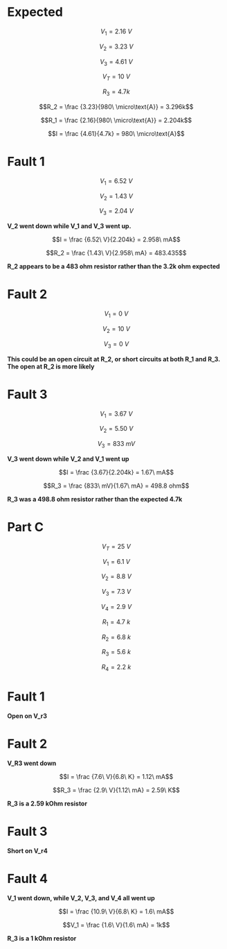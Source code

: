 # Expected

$$V_1 = 2.16\ V$$

$$V_2 = 3.23\ V$$

$$V_3 = 4.61\ V$$

$$V_T = 10\ V$$

$$R_3 = 4.7k$$

$$R_2 = \frac {3.23}{980\ \micro\text{A}} = 3.296k$$

$$R_1 = \frac {2.16}{980\ \micro\text{A}} = 2.204k$$

$$I = \frac {4.61}{4.7k} = 980\ \micro\text{A}$$


# Fault 1

$$V_1 = 6.52\ V$$

$$V_2 = 1.43\ V$$

$$V_3 = 2.04\ V$$

**V_2 went down while V_1 and V_3 went up.**

$$I = \frac {6.52\ V}{2.204k} = 2.958\ mA$$

$$R_2 = \frac {1.43\ V}{2.958\ mA} = 483.435$$

**R_2 appears to be a 483 ohm resistor rather than the 3.2k ohm expected**

# Fault 2

$$V_1 = 0\ V$$

$$V_2 = 10\ V$$

$$V_3 = 0\ V$$

**This could be an open circuit at R_2, or short circuits at both R_1 and R_3. The open at R_2 is more likely**

# Fault 3

$$V_1 = 3.67\ V$$

$$V_2 = 5.50\ V$$

$$V_3 = 833\ mV$$

**V_3 went down while V_2 and V_1 went up**

$$I = \frac {3.67}{2.204k} = 1.67\ mA$$

$$R_3 = \frac {833\ mV}{1.67\ mA} = 498.8 ohm$$

**R_3 was a 498.8 ohm resistor rather than the expected 4.7k**

# Part C

$$V_T = 25\ V$$

$$V_1 = 6.1\ V$$

$$V_2 = 8.8\ V$$

$$V_3 = 7.3\ V$$

$$V_4 = 2.9\ V$$

$$R_1 = 4.7\ k$$

$$R_2 = 6.8\ k$$

$$R_3 = 5.6\ k$$

$$R_4 = 2.2\ k$$

# Fault 1

**Open on V_r3**

# Fault 2

**V_R3 went down**

$$I = \frac {7.6\ V}{6.8\ K} = 1.12\ mA$$

$$R_3 = \frac {2.9\ V}{1.12\ mA} = 2.59\ K$$

**R_3 is a 2.59 kOhm resistor**

# Fault 3

**Short on V_r4**

# Fault 4

**V_1 went down, while V_2, V_3, and V_4 all went up**

$$I = \frac {10.9\ V}{6.8\ K} = 1.6\ mA$$

$$V_1 = \frac {1.6\ V}{1.6\ mA} = 1k$$

**R_3 is a 1 kOhm resistor**
